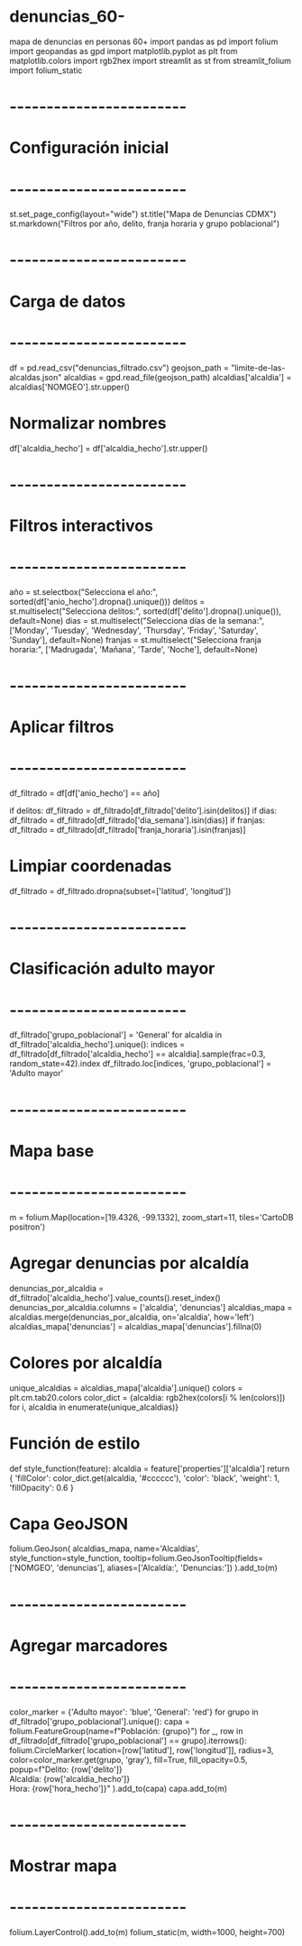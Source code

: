 # denuncias_60-
mapa de denuncias en personas 60+
import pandas as pd
import folium
import geopandas as gpd
import matplotlib.pyplot as plt
from matplotlib.colors import rgb2hex
import streamlit as st
from streamlit_folium import folium_static

# ------------------------
# Configuración inicial
# ------------------------
st.set_page_config(layout="wide")
st.title("Mapa de Denuncias CDMX")
st.markdown("Filtros por año, delito, franja horaria y grupo poblacional")

# ------------------------
# Carga de datos
# ------------------------
df = pd.read_csv("denuncias_filtrado.csv")
geojson_path = "limite-de-las-alcaldas.json"
alcaldias = gpd.read_file(geojson_path)
alcaldias['alcaldia'] = alcaldias['NOMGEO'].str.upper()

# Normalizar nombres
df['alcaldia_hecho'] = df['alcaldia_hecho'].str.upper()

# ------------------------
# Filtros interactivos
# ------------------------
año = st.selectbox("Selecciona el año:", sorted(df['anio_hecho'].dropna().unique()))
delitos = st.multiselect("Selecciona delitos:", sorted(df['delito'].dropna().unique()), default=None)
dias = st.multiselect("Selecciona días de la semana:", ['Monday', 'Tuesday', 'Wednesday', 'Thursday', 'Friday', 'Saturday', 'Sunday'], default=None)
franjas = st.multiselect("Selecciona franja horaria:", ['Madrugada', 'Mañana', 'Tarde', 'Noche'], default=None)

# ------------------------
# Aplicar filtros
# ------------------------
df_filtrado = df[df['anio_hecho'] == año]

if delitos:
    df_filtrado = df_filtrado[df_filtrado['delito'].isin(delitos)]
if dias:
    df_filtrado = df_filtrado[df_filtrado['dia_semana'].isin(dias)]
if franjas:
    df_filtrado = df_filtrado[df_filtrado['franja_horaria'].isin(franjas)]

# Limpiar coordenadas
df_filtrado = df_filtrado.dropna(subset=['latitud', 'longitud'])

# ------------------------
# Clasificación adulto mayor
# ------------------------
df_filtrado['grupo_poblacional'] = 'General'
for alcaldia in df_filtrado['alcaldia_hecho'].unique():
    indices = df_filtrado[df_filtrado['alcaldia_hecho'] == alcaldia].sample(frac=0.3, random_state=42).index
    df_filtrado.loc[indices, 'grupo_poblacional'] = 'Adulto mayor'

# ------------------------
# Mapa base
# ------------------------
m = folium.Map(location=[19.4326, -99.1332], zoom_start=11, tiles='CartoDB positron')

# Agregar denuncias por alcaldía
denuncias_por_alcaldia = df_filtrado['alcaldia_hecho'].value_counts().reset_index()
denuncias_por_alcaldia.columns = ['alcaldia', 'denuncias']
alcaldias_mapa = alcaldias.merge(denuncias_por_alcaldia, on='alcaldia', how='left')
alcaldias_mapa['denuncias'] = alcaldias_mapa['denuncias'].fillna(0)

# Colores por alcaldía
unique_alcaldias = alcaldias_mapa['alcaldia'].unique()
colors = plt.cm.tab20.colors
color_dict = {alcaldia: rgb2hex(colors[i % len(colors)]) for i, alcaldia in enumerate(unique_alcaldias)}

# Función de estilo
def style_function(feature):
    alcaldia = feature['properties']['alcaldia']
    return {
        'fillColor': color_dict.get(alcaldia, '#cccccc'),
        'color': 'black',
        'weight': 1,
        'fillOpacity': 0.6
    }

# Capa GeoJSON
folium.GeoJson(
    alcaldias_mapa,
    name='Alcaldías',
    style_function=style_function,
    tooltip=folium.GeoJsonTooltip(fields=['NOMGEO', 'denuncias'], aliases=['Alcaldía:', 'Denuncias:'])
).add_to(m)

# ------------------------
# Agregar marcadores
# ------------------------
color_marker = {'Adulto mayor': 'blue', 'General': 'red'}
for grupo in df_filtrado['grupo_poblacional'].unique():
    capa = folium.FeatureGroup(name=f"Población: {grupo}")
    for _, row in df_filtrado[df_filtrado['grupo_poblacional'] == grupo].iterrows():
        folium.CircleMarker(
            location=[row['latitud'], row['longitud']],
            radius=3,
            color=color_marker.get(grupo, 'gray'),
            fill=True,
            fill_opacity=0.5,
            popup=f"Delito: {row['delito']}<br>Alcaldía: {row['alcaldia_hecho']}<br>Hora: {row['hora_hecho']}"
        ).add_to(capa)
    capa.add_to(m)

# ------------------------
# Mostrar mapa
# ------------------------
folium.LayerControl().add_to(m)
folium_static(m, width=1000, height=700)
